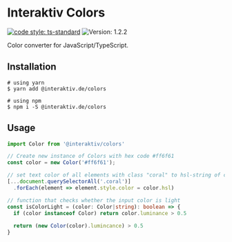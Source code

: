 # Interaktiv Colors

[![code style: ts-standard](https://img.shields.io/badge/code%20style-ts--standard-blue)](https://standardjs.com/)
![Version: 1.2.2](https://img.shields.io/badge/version-1.2.2-242424)

Color converter for JavaScript/TypeScript.

## Installation
```shell
# using yarn
$ yarn add @interaktiv.de/colors

# using npm
$ npm i -S @interaktiv.de/colors
```

## Usage
```ts
import Color from '@interaktiv/colors'

// Create new instance of Colors with hex code #ff6f61
const color = new Color('#ff6f61');

// set text color of all elements with class "coral" to hsl-string of color
[...document.querySelectorAll('.coral')]
  .forEach(element => element.style.color = color.hsl)

// function that checks whether the input color is light
const isColorLight = (color: Color|string): boolean => {
  if (color instanceof Color) return color.luminance > 0.5
  
  return (new Color(color).lumincance) > 0.5
}
```